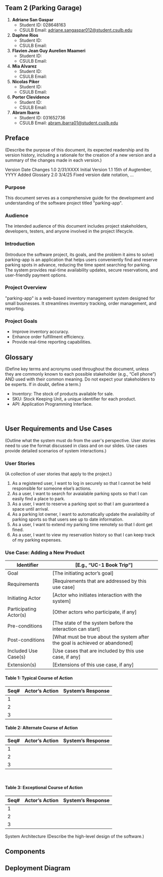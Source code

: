 ## Team 2 (Parking Garage)

1.	**Adriane San Gaspar**
	- Student ID: 028648163
	- CSULB Email: adriane.sangaspar012@student.csulb.edu
2.	**Daphne Rios**
	- Student ID: 
	- CSULB Email: 
3.	**Flavien Jean Guy Aurelien Maameri**
	- Student ID:
	- CSULB Email: 
4.	**Mia Alvarez**
	- Student ID: 
	- CSULB Email: 
5.	**Nicolas Piker**
	- Student ID: 
	- CSULB Email: 
6.	**Porter Clevidence**
	- Student ID: 
	- CSULB Email: 
7.	**Abram Ibarra**
	- Student ID: 031652736
	- CSULB Email: abram.ibarra01@student.cuslb.edu

## Preface
(Describe the purpose of this document, its expected readership and its version history, including a rationale for the creation of a new version and a summary of the changes made in each version.)

Version	Date	Changes
1.0	2/31/XXXX	Initial Version
1.1	15th of Augtember, YYYY	Added Glossary
2.0	3/4/25
Fixed version date notation, …


### Purpose
This document serves as a comprehensive guide for the development and understanding of the software project titled "parking-app".

### Audience
The intended audience of this document includes project stakeholders, developers, testers, and anyone involved in the project lifecycle.

### Introduction
(Introduce the software project, its goals, and the problem it aims to solve)
parking-app is an application that helps users conveniently find and reserve parking spots in advance, reducing the time spent searching for parking. The system provides real-time availability updates, secure reservations, and user-friendly payment options.

### Project Overview
"parking-app" is a web-based inventory management system designed for small businesses. It streamlines inventory tracking, order management, and reporting.
### Project Goals
- Improve inventory accuracy.
- Enhance order fulfillment efficiency.
- Provide real-time reporting capabilities.

## Glossary
(Define key terms and acronyms used throughout the document, unless they are commonly known to each possible stakeholder (e.g., “Cell phone”) AND used with their common meaning. Do not expect your stakeholders to be experts. If in doubt, define a term.)
- Inventory: The stock of products available for sale.
- SKU: Stock Keeping Unit, a unique identifier for each product.
- API: Application Programming Interface.

 
## User Requirements and Use Cases
(Outline what the system must do from the user's perspective. User stories need to use the format discussed in class and on our slides. Use cases provide detailed scenarios of system interactions.)

### User Stories
(A collection of user stories that apply to the project.)


1.	As a registered user, I want to log in securely so that I cannot be held responsible for someone else’s actions.
2.	As a user, I want to search for avaialable parking spots so that I can easily find a place to park.
3.	As a user, I want to reserve a parking spot so that I am guaranteed a space until arrival.
4.	As a parking lot owner, I want to automatically update the availability of parking sports so that users see up to date information.
5.	As a user, I want to extend my parking time remotely so that I dont get fined.
6.	As a user, I want to view my reservation history so that I can keep track of my parking expenses.

### Use Case: Adding a New Product
| Identifier | [E.g., “UC-1 Book Trip”]   |
| - | - |
| Goal |	[The initiating actor’s goal] |
Requirements|	[Requirements that are addressed by this use case]
Initiating Actor|	[Actor who initiates interaction with the system]
Participating Actor(s)	|[Other actors who participate, if any]
Pre-conditions	|[The state of the system before the interaction can start]
Post-conditions	|[What must be true about the system after the goal is achieved or abandoned]
Included Use Case(s)	|[Use cases that are included by this use case, if any]
Extension(s)	|[Extensions of this use case, if any]

#### Table 1: Typical Course of Action
| Seq# |	Actor’s Action |	System’s Response |
|-|-|-|
1|
2|		
3|	
		
		
		
		

#### Table 2: Alternate Course of Action
| Seq# |	Actor’s Action |	System’s Response |
|-|-|-|
1|		
2|		
3|		
		
		
		

 
#### Table 3: Exceptional Course of Action
| Seq# |	Actor’s Action |	System’s Response |
|-|-|-|
1|		
2|		
3|		
		
		
		


System Architecture
(Describe the high-level design of the software.)

## Components

## Deployment Diagram
